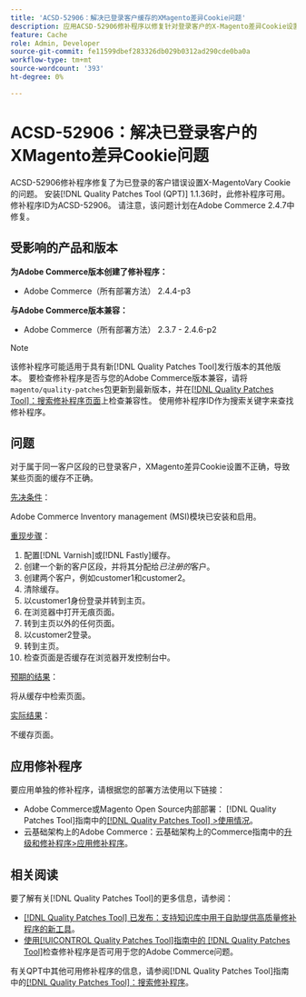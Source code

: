 ```yaml
---
title: 'ACSD-52906：解决已登录客户缓存的XMagento差异Cookie问题'
description: 应用ACSD-52906修补程序以修复针对登录客户的X-Magento差异Cookie设置不正确的Adobe Commerce问题。
feature: Cache
role: Admin, Developer
source-git-commit: fe11599dbef283326db029b0312ad290cde0ba0a
workflow-type: tm+mt
source-wordcount: '393'
ht-degree: 0%

---
```


# ACSD-52906：解决已登录客户的XMagento差异Cookie问题

ACSD-52906修补程序修复了为已登录的客户错误设置X-MagentoVary Cookie的问题。 安装[!DNL Quality Patches Tool (QPT)] 1.1.36时，此修补程序可用。 修补程序ID为ACSD-52906。 请注意，该问题计划在Adobe Commerce 2.4.7中修复。

## 受影响的产品和版本

**为Adobe Commerce版本创建了修补程序：**

* Adobe Commerce（所有部署方法） 2.4.4-p3

**与Adobe Commerce版本兼容：**

* Adobe Commerce（所有部署方法） 2.3.7 - 2.4.6-p2

>[!NOTE]
>
>该修补程序可能适用于具有新[!DNL Quality Patches Tool]发行版本的其他版本。 要检查修补程序是否与您的Adobe Commerce版本兼容，请将`magento/quality-patches`包更新到最新版本，并在[[!DNL Quality Patches Tool]：搜索修补程序页面](https://experienceleague.adobe.com/tools/commerce-quality-patches/index.html)上检查兼容性。 使用修补程序ID作为搜索关键字来查找修补程序。

## 问题

对于属于同一客户区段的已登录客户，XMagento差异Cookie设置不正确，导致某些页面的缓存不正确。

<u>先决条件</u>：

Adobe Commerce Inventory management (MSI)模块已安装和启用。

<u>重现步骤</u>：

1. 配置[!DNL Varnish]或[!DNL Fastly]缓存。
1. 创建一个新的客户区段，并将其分配给&#x200B;*已注册的*&#x200B;客户。
1. 创建两个客户，例如customer1和customer2。
1. 清除缓存。
1. 以customer1身份登录并转到主页。
1. 在浏览器中打开无痕页面。
1. 转到主页以外的任何页面。
1. 以customer2登录。
1. 转到主页。
1. 检查页面是否缓存在浏览器开发控制台中。

<u>预期的结果</u>：

将从缓存中检索页面。

<u>实际结果</u>：

不缓存页面。

## 应用修补程序

要应用单独的修补程序，请根据您的部署方法使用以下链接：

* Adobe Commerce或Magento Open Source内部部署： [!DNL Quality Patches Tool]指南中的[[!DNL Quality Patches Tool] >使用情况](/help/tools/quality-patches-tool/usage.md)。
* 云基础架构上的Adobe Commerce：云基础架构上的Commerce指南中的[升级和修补程序>应用修补程序](https://experienceleague.adobe.com/docs/commerce-cloud-service/user-guide/develop/upgrade/apply-patches.html)。

## 相关阅读

要了解有关[!DNL Quality Patches Tool]的更多信息，请参阅：

* [[!DNL Quality Patches Tool] 已发布：支持知识库中用于自助提供高质量修补程序的新工具](https://experienceleague.adobe.com/en/docs/commerce-knowledge-base/kb/announcements/commerce-announcements/magento-quality-patches-released-new-tool-to-self-serve-quality-patches)。
* [使用[!UICONTROL Quality Patches Tool]指南中的 [!DNL Quality Patches Tool]](/help/tools/quality-patches-tool/patches-available-in-qpt/check-patch-for-magento-issue-with-magento-quality-patches.md)检查修补程序是否可用于您的Adobe Commerce问题。


有关QPT中其他可用修补程序的信息，请参阅[!DNL Quality Patches Tool]指南中的[[!DNL Quality Patches Tool]：搜索修补程序](https://experienceleague.adobe.com/tools/commerce-quality-patches/index.html)。
